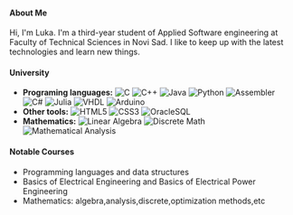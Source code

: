 <h4>About Me</h4>
Hi, I'm Luka. I'm a third-year student of Applied Software engineering at Faculty of Technical Sciences in Novi Sad. I like to keep up with the latest technologies and learn new things.
<h4>University</h4>
<ul>
  <li>
    <b>Programing languages:</b> 
     <img src="https://img.shields.io/badge/-C-00599C?style=flat-square&logo=c&logoColor=white" alt="C">
     <img src="https://img.shields.io/badge/-C++-00599C?style=flat-square&logo=c%2B%2B&logoColor=white" alt="C++">
     <img src="https://img.shields.io/badge/-Java-007396?style=flat-square&logo=java&logoColor=white" alt="Java">
     <img src="https://img.shields.io/badge/-Python-3776AB?style=flat-square&logo=python&logoColor=white" alt="Python">
     <img src="https://img.shields.io/badge/-Assembler-555555?style=flat-square&logoColor=white" alt="Assembler">
     <img src="https://img.shields.io/badge/-C%23-239120?style=flat-square&logo=c-sharp&logoColor=white" alt="C#">
     <img src="https://img.shields.io/badge/-Julia-9558B2?style=flat-square&logo=julia&logoColor=white" alt="Julia">
     <img src="https://img.shields.io/badge/-VHDL-00979D?style=flat-square&logo=xilinx&logoColor=white" alt="VHDL">
     <img src="https://img.shields.io/badge/-Arduino-00979D?style=flat-square&logo=arduino&logoColor=white" alt="Arduino">
  </li>
  <li>
     <b>Other tools:</b>
    <img src="https://img.shields.io/badge/-HTML5-E34F26?style=flat-square&logo=html5&logoColor=white" alt="HTML5">
    <img src="https://img.shields.io/badge/-CSS3-1572B6?style=flat-square&logo=css3&logoColor=white" alt="CSS3">
    <img src="https://img.shields.io/badge/-OracleSQL-F80000?style=flat-square&logo=oracle&logoColor=white" alt="OracleSQL">
  </li>
  <li>
    <b> Mathematics:</b>
    <img src="https://img.shields.io/badge/-Linear_Algebra-47A248?style=flat-square" alt="Linear Algebra">
    <img src="https://img.shields.io/badge/-Discrete_Math-0C343D?style=flat-square" alt="Discrete Math">
    <img src="https://img.shields.io/badge/-Mathematical_Analysis-980905?style=flat-square" alt="Mathematical Analysis">
  </li>
</ul>
<h4>Notable Courses</h4>
<ul>
  <li>Programming languages and data structures</li>
  <li>Basics of Electrical Engineering and Basics of Electrical Power Engineering</li>
  <li>Mathematics: algebra,analysis,discrete,optimization methods,etc</li>
</ul>




